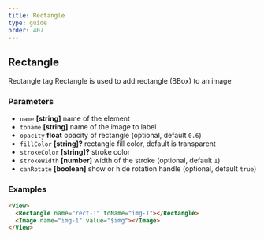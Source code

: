 ```yaml
---
title: Rectangle
type: guide
order: 407
---
```


## Rectangle

Rectangle tag
Rectangle is used to add rectangle (BBox) to an image

### Parameters

-   `name` **[string]** name of the element
-   `toname` **[string]** name of the image to label
-   `opacity` **float** opacity of rectangle (optional, default `0.6`)
-   `fillColor` **[string]?** rectangle fill color, default is transparent
-   `strokeColor` **[string]?** stroke color
-   `strokeWidth` **[number]** width of the stroke (optional, default `1`)
-   `canRotate` **[boolean]** show or hide rotation handle (optional, default `true`)

### Examples

```html
<View>
  <Rectangle name="rect-1" toName="img-1"></Rectangle>
  <Image name="img-1" value="$img"></Image>
</View>
```
